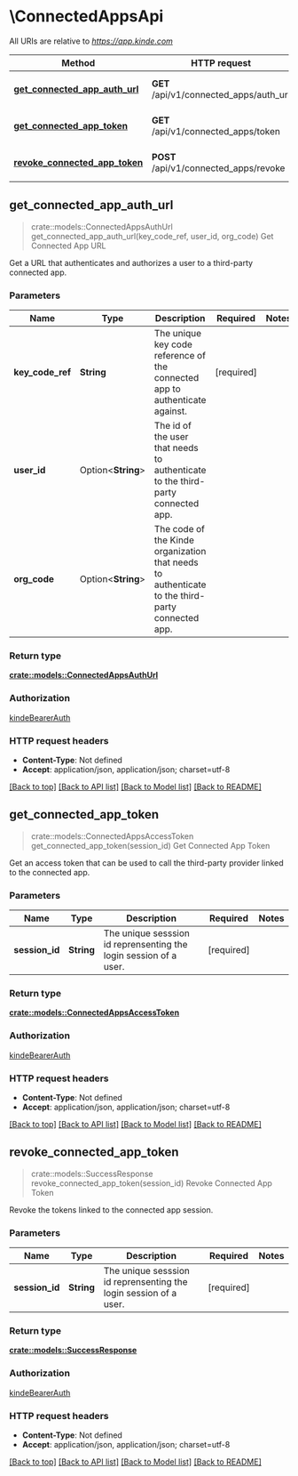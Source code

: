 # \ConnectedAppsApi

All URIs are relative to *https://app.kinde.com*

Method | HTTP request | Description
------------- | ------------- | -------------
[**get_connected_app_auth_url**](ConnectedAppsApi.md#get_connected_app_auth_url) | **GET** /api/v1/connected_apps/auth_url | Get Connected App URL
[**get_connected_app_token**](ConnectedAppsApi.md#get_connected_app_token) | **GET** /api/v1/connected_apps/token | Get Connected App Token
[**revoke_connected_app_token**](ConnectedAppsApi.md#revoke_connected_app_token) | **POST** /api/v1/connected_apps/revoke | Revoke Connected App Token



## get_connected_app_auth_url

> crate::models::ConnectedAppsAuthUrl get_connected_app_auth_url(key_code_ref, user_id, org_code)
Get Connected App URL

Get a URL that authenticates and authorizes a user to a third-party connected app.

### Parameters


Name | Type | Description  | Required | Notes
------------- | ------------- | ------------- | ------------- | -------------
**key_code_ref** | **String** | The unique key code reference of the connected app to authenticate against. | [required] |
**user_id** | Option<**String**> | The id of the user that needs to authenticate to the third-party connected app. |  |
**org_code** | Option<**String**> | The code of the Kinde organization that needs to authenticate to the third-party connected app. |  |

### Return type

[**crate::models::ConnectedAppsAuthUrl**](connected_apps_auth_url.md)

### Authorization

[kindeBearerAuth](../README.md#kindeBearerAuth)

### HTTP request headers

- **Content-Type**: Not defined
- **Accept**: application/json, application/json; charset=utf-8

[[Back to top]](#) [[Back to API list]](../README.md#documentation-for-api-endpoints) [[Back to Model list]](../README.md#documentation-for-models) [[Back to README]](../README.md)


## get_connected_app_token

> crate::models::ConnectedAppsAccessToken get_connected_app_token(session_id)
Get Connected App Token

Get an access token that can be used to call the third-party provider linked to the connected app.

### Parameters


Name | Type | Description  | Required | Notes
------------- | ------------- | ------------- | ------------- | -------------
**session_id** | **String** | The unique sesssion id reprensenting the login session of a user. | [required] |

### Return type

[**crate::models::ConnectedAppsAccessToken**](connected_apps_access_token.md)

### Authorization

[kindeBearerAuth](../README.md#kindeBearerAuth)

### HTTP request headers

- **Content-Type**: Not defined
- **Accept**: application/json, application/json; charset=utf-8

[[Back to top]](#) [[Back to API list]](../README.md#documentation-for-api-endpoints) [[Back to Model list]](../README.md#documentation-for-models) [[Back to README]](../README.md)


## revoke_connected_app_token

> crate::models::SuccessResponse revoke_connected_app_token(session_id)
Revoke Connected App Token

Revoke the tokens linked to the connected app session.

### Parameters


Name | Type | Description  | Required | Notes
------------- | ------------- | ------------- | ------------- | -------------
**session_id** | **String** | The unique sesssion id reprensenting the login session of a user. | [required] |

### Return type

[**crate::models::SuccessResponse**](success_response.md)

### Authorization

[kindeBearerAuth](../README.md#kindeBearerAuth)

### HTTP request headers

- **Content-Type**: Not defined
- **Accept**: application/json, application/json; charset=utf-8

[[Back to top]](#) [[Back to API list]](../README.md#documentation-for-api-endpoints) [[Back to Model list]](../README.md#documentation-for-models) [[Back to README]](../README.md)

